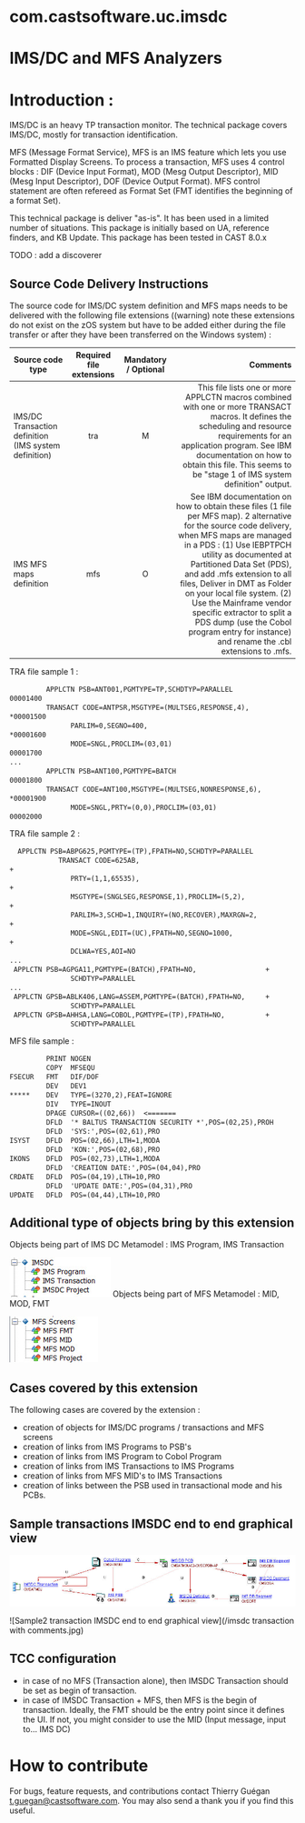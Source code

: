 # com.castsoftware.uc.imsdc

# IMS/DC and MFS Analyzers 

# Introduction : 

IMS/DC is an heavy TP transaction monitor. The technical package covers IMS/DC, mostly for transaction identification.

MFS (Message Format Service), MFS is an IMS feature which lets you use Formatted Display Screens. To process a transaction, MFS uses 4 control blocks : DIF (Device Input Format), MOD (Mesg Output Descriptor), MID (Mesg Input Descriptor), DOF (Device Output Format). MFS control statement are often refereed as Format Set (FMT identifies the beginning of a format Set).  

This technical package is deliver "as-is". It has been used in a limited number of situations.
This package is initially based on UA, reference finders, and KB Update. 
This package has been tested in CAST 8.0.x 

TODO : add a discoverer 

## Source Code Delivery Instructions
The source code for IMS/DC system definition and MFS maps needs to be delivered with the following file extensions ((warning) note these extensions do not exist on the zOS system but have to be added either during the file transfer or after they have been transferred on the Windows system) :

| Source code type | Required file extensions | Mandatory / Optional | Comments                                         | 
|------------------|:------------------------:|:--------------------:|------------------------------------------------:|
|IMS/DC Transaction definition (IMS system definition)  | tra | M | This file lists one or more APPLCTN macros combined with one or more TRANSACT macros. It defines the scheduling and resource requirements for an application program. See IBM documentation on how to obtain this file. This seems to be "stage 1 of IMS system definition" output. | 
| IMS MFS maps definition | mfs | O | See IBM documentation on how to obtain these files (1 file per MFS map). 2 alternative for the source code delivery, when MFS maps are managed in a PDS : (1) Use IEBPTPCH utility as documented at Partitioned Data Set (PDS), and add .mfs extension to all files, Deliver in DMT as Folder on your local file system. (2) Use the Mainframe vendor specific extractor to split a PDS dump (use the Cobol program entry for instance) and rename the .cbl extensions to .mfs. | 

TRA file sample 1 : 
```
         APPLCTN PSB=ANT001,PGMTYPE=TP,SCHDTYP=PARALLEL                 00001400
         TRANSACT CODE=ANTPSR,MSGTYPE=(MULTSEG,RESPONSE,4),            *00001500
               PARLIM=0,SEGNO=400,                                     *00001600
               MODE=SNGL,PROCLIM=(03,01)                                00001700
...
         APPLCTN PSB=ANT100,PGMTYPE=BATCH                               00001800
         TRANSACT CODE=ANT100,MSGTYPE=(MULTSEG,NONRESPONSE,6),         *00001900
               MODE=SNGL,PRTY=(0,0),PROCLIM=(03,01)                     00002000

```

TRA file sample 2 : 
```
  APPLCTN PSB=ABPG625,PGMTYPE=(TP),FPATH=NO,SCHDTYP=PARALLEL
            TRANSACT CODE=625AB,                                       +
               PRTY=(1,1,65535),                                       +
               MSGTYPE=(SNGLSEG,RESPONSE,1),PROCLIM=(5,2),             +
               PARLIM=3,SCHD=1,INQUIRY=(NO,RECOVER),MAXRGN=2,          +
               MODE=SNGL,EDIT=(UC),FPATH=NO,SEGNO=1000,                +
               DCLWA=YES,AOI=NO  
...
 APPLCTN PSB=AGPGA11,PGMTYPE=(BATCH),FPATH=NO,                 +
               SCHDTYP=PARALLEL
...
 APPLCTN GPSB=ABLK406,LANG=ASSEM,PGMTYPE=(BATCH),FPATH=NO,     +
               SCHDTYP=PARALLEL
 APPLCTN GPSB=AHHSA,LANG=COBOL,PGMTYPE=(TP),FPATH=NO,          +
               SCHDTYP=PARALLEL
```

MFS file sample : 
```
         PRINT NOGEN
         COPY  MFSEQU
FSECUR   FMT   DIF/DOF
         DEV   DEV1
*****    DEV   TYPE=(3270,2),FEAT=IGNORE
         DIV   TYPE=INOUT
         DPAGE CURSOR=((02,66))  <=======
         DFLD  '* BALTUS TRANSACTION SECURITY *',POS=(02,25),PROH
         DFLD  'SYS:',POS=(02,61),PRO
ISYST    DFLD  POS=(02,66),LTH=1,MODA
         DFLD  'KON:',POS=(02,68),PRO
IKONS    DFLD  POS=(02,73),LTH=1,MODA
         DFLD  'CREATION DATE:',POS=(04,04),PRO
CRDATE   DFLD  POS=(04,19),LTH=10,PRO
         DFLD  'UPDATE DATE:',POS=(04,31),PRO
UPDATE   DFLD  POS=(04,44),LTH=10,PRO
```

## Additional type of objects bring by this extension 
Objects being part of IMS DC Metamodel : IMS Program, IMS Transaction 

![IMSDC](/imsdc.jpg)
Objects being part of MFS Metamodel : MID, MOD, FMT 


![MFS](/mfs.jpg) 

## Cases covered by this extension 

The following cases are covered by the extension : 
- creation of objects for IMS/DC programs / transactions and MFS screens  
- creation of links from IMS Programs to PSB's
- creation of links from IMS Program to Cobol Program
- creation of links from IMS Transactions to IMS Programs
- creation of links from MFS MID's to IMS Transactions 
- creation of links between the PSB used in transactional mode and his PCBs.  

## Sample transactions IMSDC end to end graphical view 
![Sample transaction IMSDC end to end graphical view](/imsdc_transaction6_PGU_page_Workaround.jpg)

![Sample2 transaction IMSDC end to end graphical view](/imsdc transaction with comments.jpg)

## TCC configuration
- in case of no MFS (Transaction alone), then IMSDC Transaction should be set as begin of transaction.
- in case of IMSDC Transaction + MFS, then MFS is the begin of transaction.
        Ideally, the FMT should be the entry point since it defines the UI.  If not, you might consider to use the MID (Input message, input to... IMS DC)
	

# How to contribute
For bugs, feature requests, and contributions contact Thierry Guégan t.guegan@castsoftware.com.
You may also send a thank you if you find this useful.
